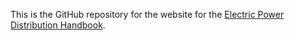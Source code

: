 This is the GitHub repository for the website for the
[Electric Power Distribution Handbook](http://distributionhandbook.com).

